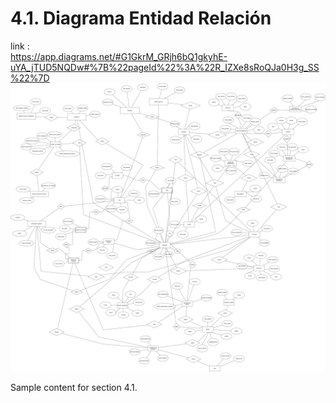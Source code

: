 # 4.1. Diagrama Entidad Relación
link :  
https://app.diagrams.net/#G1GkrM_GRjh6bQ1gkyhE-uYA_jTUD5NQDw#%7B%22pageId%22%3A%22R_IZXe8sRoQJa0H3g_SS%22%7D
![entidad_relacion](../imagenes/ER.png)

Sample content for section 4.1.